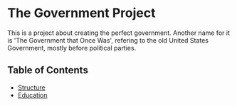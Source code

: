 # The Government Project

This is a project about creating the perfect government. Another name for it is 'The Government that Once Was', refering to the old United States Government, mostly before political parties.

## Table of Contents

- [Structure](structure.md)
- [Education](education.md) 